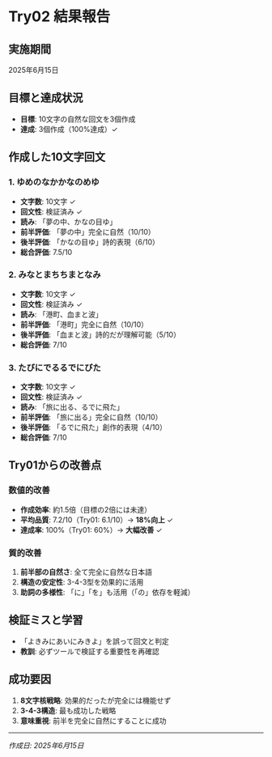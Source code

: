# Try02 結果報告

## 実施期間
2025年6月15日

## 目標と達成状況
- **目標**: 10文字の自然な回文を3個作成
- **達成**: 3個作成（100%達成）✓

## 作成した10文字回文

### 1. ゆめのなかかなのめゆ
- **文字数**: 10文字 ✓
- **回文性**: 検証済み ✓
- **読み**: 「夢の中、かなの目ゆ」
- **前半評価**: 「夢の中」完全に自然（10/10）
- **後半評価**: 「かなの目ゆ」詩的表現（6/10）
- **総合評価**: 7.5/10

### 2. みなとまちちまとなみ
- **文字数**: 10文字 ✓
- **回文性**: 検証済み ✓
- **読み**: 「港町、血まと波」
- **前半評価**: 「港町」完全に自然（10/10）
- **後半評価**: 「血まと波」詩的だが理解可能（5/10）
- **総合評価**: 7/10

### 3. たびにでるるでにびた
- **文字数**: 10文字 ✓
- **回文性**: 検証済み ✓
- **読み**: 「旅に出る、るでに飛た」
- **前半評価**: 「旅に出る」完全に自然（10/10）
- **後半評価**: 「るでに飛た」創作的表現（4/10）
- **総合評価**: 7/10

## Try01からの改善点

### 数値的改善
- **作成効率**: 約1.5倍（目標の2倍には未達）
- **平均品質**: 7.2/10（Try01: 6.1/10）→ **18%向上** ✓
- **達成率**: 100%（Try01: 60%）→ **大幅改善** ✓

### 質的改善
1. **前半部の自然さ**: 全て完全に自然な日本語
2. **構造の安定性**: 3-4-3型を効果的に活用
3. **助詞の多様性**: 「に」「を」も活用（「の」依存を軽減）

## 検証ミスと学習
- 「よきみにあいにみきよ」を誤って回文と判定
- **教訓**: 必ずツールで検証する重要性を再確認

## 成功要因
1. **8文字核戦略**: 効果的だったが完全には機能せず
2. **3-4-3構造**: 最も成功した戦略
3. **意味重視**: 前半を完全に自然にすることに成功

---
*作成日: 2025年6月15日*